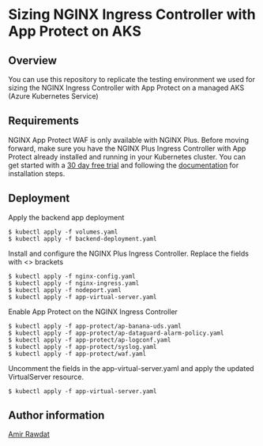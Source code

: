 # Sizing NGINX Ingress Controller with App Protect on AKS

## Overview

You can use this repository to replicate the testing environment we used for sizing the NGINX Ingress Controller with App Protect on a managed AKS (Azure Kubernetes Service)

## Requirements

NGINX App Protect WAF is only available with NGINX Plus. Before moving forward, make sure you have the NGINX Plus Ingress Controller with App Protect already installed and running in your Kubernetes cluster. You can get started with a [30 day free trial](https://www.nginx.com/free-trial-request-nginx-ingress-controller/) and following the [documentation](https://docs.nginx.com/nginx-ingress-controller/installation/installation-with-manifests/) for installation steps.

## Deployment

Apply the backend app deployment

```
$ kubectl apply -f volumes.yaml
$ kubectl apply -f backend-deployment.yaml
```

Install and configure the NGINX Plus Ingress Controller. Replace the fields with <> brackets

```
$ kubectl apply -f nginx-config.yaml
$ kubectl apply -f nginx-ingress.yaml
$ kubectl apply -f nodeport.yaml
$ kubectl apply -f app-virtual-server.yaml
```

Enable App Protect on the NGINX Ingress Controller

```
$ kubectl apply -f app-protect/ap-banana-uds.yaml
$ kubectl apply -f app-protect/ap-dataguard-alarm-policy.yaml
$ kubectl apply -f app-protect/ap-logconf.yaml
$ kubectl apply -f app-protect/syslog.yaml
$ kubectl apply -f app-protect/waf.yaml
```

Uncomment the fields in the app-virtual-server.yaml and apply the updated VirtualServer resource.

```
$ kubectl apply -f app-virtual-server.yaml
```


## Author information

[Amir Rawdat](https://github.com/rawdata123)
